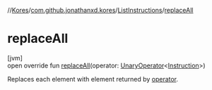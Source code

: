 //[Kores](../../../index.md)/[com.github.jonathanxd.kores](../index.md)/[ListInstructions](index.md)/[replaceAll](replace-all.md)

# replaceAll

[jvm]\
open override fun [replaceAll](replace-all.md)(operator: [UnaryOperator](https://docs.oracle.com/javase/8/docs/api/java/util/function/UnaryOperator.html)<[Instruction](../-instruction/index.md)>)

Replaces each element with element returned by [operator](replace-all.md).
